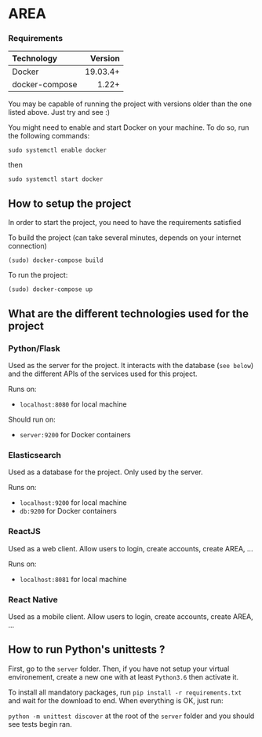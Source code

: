 # AREA

### Requirements

| Technology    | Version |
|:------- | -------:|
| Docker | 19.03.4+ |
| docker-compose | 1.22+ |

You may be capable of running the project with versions older than the one listed above. Just try and see :)

You might need to enable and start Docker on your machine. To do so, run the following commands:

`sudo systemctl enable docker`

then

`sudo systemctl start docker`


## How to setup the project

In order to start the project, you need to have the requirements satisfied

To build the project (can take several minutes, depends on your internet connection)

`(sudo) docker-compose build`

To run the project:

`(sudo) docker-compose up`

## What are the different technologies used for the project

### Python/Flask

Used as the server for the project. It interacts with the database (`see below`)
and the different APIs of the services used for this project.

Runs on:

* `localhost:8080` for local machine

Should run on:

* `server:9200` for Docker containers

### Elasticsearch

Used as a database for the project. Only used by the server.

Runs on:

* `localhost:9200` for local machine
* `db:9200` for Docker containers

### ReactJS

Used as a web client. Allow users to login, create accounts, create AREA, ...

Runs on:

* `localhost:8081` for local machine


### React Native

Used as a mobile client. Allow users to login, create accounts, create AREA, ...

## How to run Python's unittests ?

First, go to the `server` folder. Then, if you have not setup your virtual environement, create a new one with at least `Python3.6` then activate it.

To install all mandatory packages, run `pip install -r requirements.txt` and wait for the download to end.
When everything is OK, just run:

`python -m unittest discover` at the root of the `server` folder and you should see tests begin ran.
